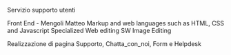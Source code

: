 Servizio supporto utenti

Front End - Mengoli Matteo
Markup and web languages such as HTML, CSS and Javascript
Specialized Web editing SW
Image Editing

Realizzazione di pagina Supporto, Chatta_con_noi, Form e Helpdesk
